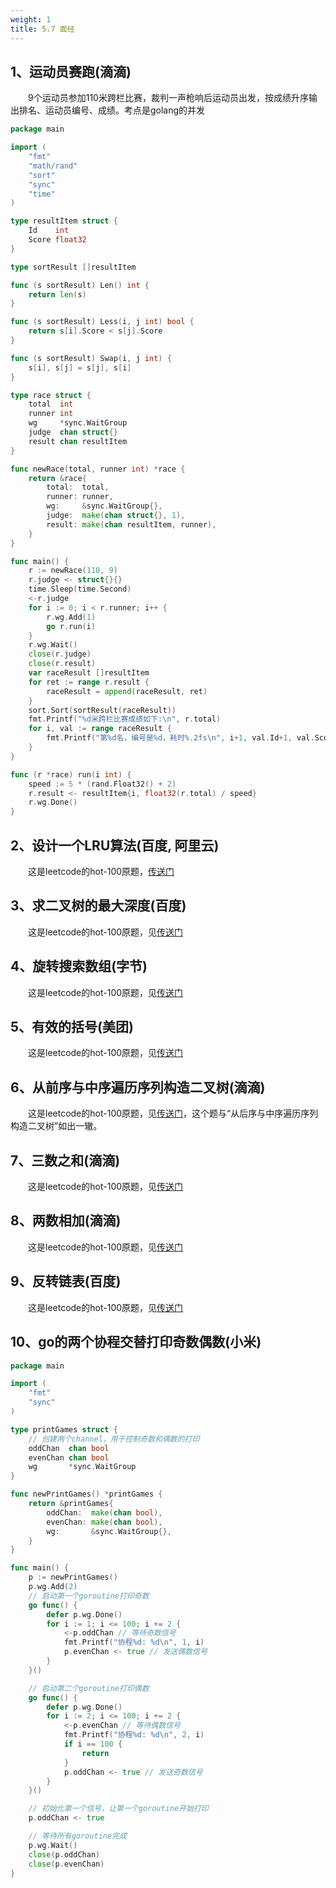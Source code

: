 ```yaml
---
weight: 1
title: 5.7 面经
---
```


## 1、运动员赛跑(滴滴)

&emsp;&emsp;9个运动员参加110米跨栏比赛，裁判一声枪响后运动员出发，按成绩升序输出排名、运动员编号、成绩。考点是golang的并发

```go
package main

import (
	"fmt"
	"math/rand"
	"sort"
	"sync"
	"time"
)

type resultItem struct {
	Id    int
	Score float32
}

type sortResult []resultItem

func (s sortResult) Len() int {
	return len(s)
}

func (s sortResult) Less(i, j int) bool {
	return s[i].Score < s[j].Score
}

func (s sortResult) Swap(i, j int) {
	s[i], s[j] = s[j], s[i]
}

type race struct {
	total  int
	runner int
	wg     *sync.WaitGroup
	judge  chan struct{}
	result chan resultItem
}

func newRace(total, runner int) *race {
	return &race{
		total:  total,
		runner: runner,
		wg:     &sync.WaitGroup{},
		judge:  make(chan struct{}, 1),
		result: make(chan resultItem, runner),
	}
}

func main() {
	r := newRace(110, 9)
	r.judge <- struct{}{}
	time.Sleep(time.Second)
	<-r.judge
	for i := 0; i < r.runner; i++ {
		r.wg.Add(1)
		go r.run(i)
	}
	r.wg.Wait()
	close(r.judge)
	close(r.result)
	var raceResult []resultItem
	for ret := range r.result {
		raceResult = append(raceResult, ret)
	}
	sort.Sort(sortResult(raceResult))
	fmt.Printf("%d米跨栏比赛成绩如下:\n", r.total)
	for i, val := range raceResult {
		fmt.Printf("第%d名，编号是%d，耗时%.2fs\n", i+1, val.Id+1, val.Score)
	}
}

func (r *race) run(i int) {
	speed := 5 * (rand.Float32() + 2)
	r.result <- resultItem{i, float32(r.total) / speed}
	r.wg.Done()
}

```

## 2、设计一个LRU算法(百度, 阿里云)

&emsp;&emsp;这是leetcode的hot-100原题，[传送门](https://yswang837.github.io/docs/example/leetcode/5.1-hot100/#146lru%E7%BC%93%E5%AD%98)

## 3、求二叉树的最大深度(百度)

&emsp;&emsp;这是leetcode的hot-100原题，见[传送门](https://yswang837.github.io/docs/example/leetcode/5.1-hot100/#104-%E4%BA%8C%E5%8F%89%E6%A0%91%E7%9A%84%E6%9C%80%E5%A4%A7%E6%B7%B1%E5%BA%A6)

## 4、旋转搜索数组(字节)

&emsp;&emsp;这是leetcode的hot-100原题，见[传送门](https://yswang837.github.io/docs/example/leetcode/5.1-hot100/#33%E6%90%9C%E7%B4%A2%E6%97%8B%E8%BD%AC%E6%8E%92%E5%BA%8F%E6%95%B0%E7%BB%84)

## 5、有效的括号(美团)

&emsp;&emsp;这是leetcode的hot-100原题，见[传送门](https://yswang837.github.io/docs/example/leetcode/5.1-hot100/#20-%E6%9C%89%E6%95%88%E7%9A%84%E6%8B%AC%E5%8F%B7)

## 6、从前序与中序遍历序列构造二叉树(滴滴)

&emsp;&emsp;这是leetcode的hot-100原题，见[传送门](https://yswang837.github.io/docs/example/leetcode/5.1-hot100/#105-%E4%BB%8E%E5%89%8D%E5%BA%8F%E4%B8%8E%E4%B8%AD%E5%BA%8F%E9%81%8D%E5%8E%86%E5%BA%8F%E5%88%97%E6%9E%84%E9%80%A0%E4%BA%8C%E5%8F%89%E6%A0%91)，这个题与“从后序与中序遍历序列构造二叉树”如出一辙。

## 7、三数之和(滴滴)

&emsp;&emsp;这是leetcode的hot-100原题，见[传送门](https://yswang837.github.io/docs/example/leetcode/5.1-hot100/#15%E4%B8%89%E6%95%B0%E4%B9%8B%E5%92%8C)

## 8、两数相加(滴滴)

&emsp;&emsp;这是leetcode的hot-100原题，见[传送门](https://yswang837.github.io/docs/example/leetcode/5.1-hot100/#2-%E4%B8%A4%E6%95%B0%E7%9B%B8%E5%8A%A0)

## 9、反转链表(百度)

&emsp;&emsp;这是leetcode的hot-100原题，见[传送门](https://yswang837.github.io/docs/example/leetcode/5.1-hot100/#206%E5%8F%8D%E8%BD%AC%E9%93%BE%E8%A1%A8)

## 10、go的两个协程交替打印奇数偶数(小米)

```go
package main

import (
	"fmt"
	"sync"
)

type printGames struct {
	// 创建两个channel，用于控制奇数和偶数的打印
	oddChan  chan bool
	evenChan chan bool
	wg       *sync.WaitGroup
}

func newPrintGames() *printGames {
	return &printGames{
		oddChan:  make(chan bool),
		evenChan: make(chan bool),
		wg:       &sync.WaitGroup{},
	}
}

func main() {
	p := newPrintGames()
	p.wg.Add(2)
	// 启动第一个goroutine打印奇数
	go func() {
		defer p.wg.Done()
		for i := 1; i <= 100; i += 2 {
			<-p.oddChan // 等待奇数信号
			fmt.Printf("协程%d: %d\n", 1, i)
			p.evenChan <- true // 发送偶数信号
		}
	}()

	// 启动第二个goroutine打印偶数
	go func() {
		defer p.wg.Done()
		for i := 2; i <= 100; i += 2 {
			<-p.evenChan // 等待偶数信号
			fmt.Printf("协程%d: %d\n", 2, i)
			if i == 100 {
				return
			}
			p.oddChan <- true // 发送奇数信号
		}
	}()

	// 初始化第一个信号，让第一个goroutine开始打印
	p.oddChan <- true

	// 等待所有goroutine完成
	p.wg.Wait()
	close(p.oddChan)
	close(p.evenChan)
}

```
